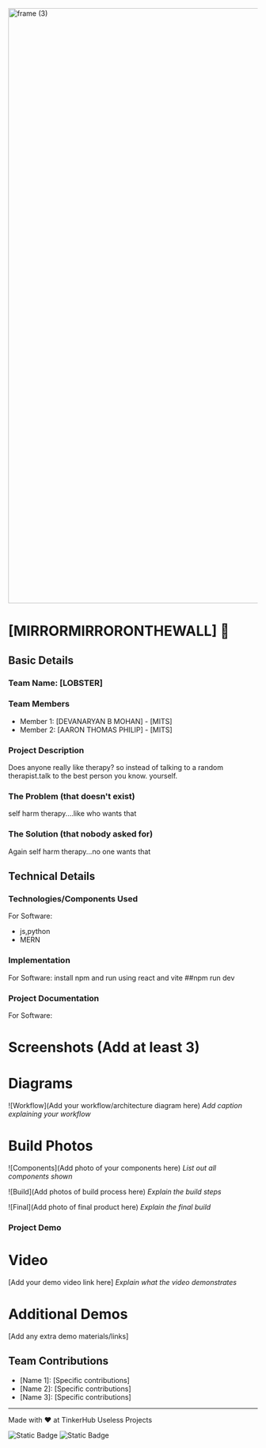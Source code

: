 <img width="3188" height="1202" alt="frame (3)" src="https://github.com/user-attachments/assets/517ad8e9-ad22-457d-9538-a9e62d137cd7" />


# [MIRRORMIRRORONTHEWALL] 🎯


## Basic Details
### Team Name: [LOBSTER]


### Team Members
- Member 1: [DEVANARYAN B MOHAN] - [MITS]
- Member 2: [AARON THOMAS PHILIP] - [MITS]

### Project Description
Does anyone really like therapy? so instead of talking to a random therapist.talk to the best person you know. yourself.

### The Problem (that doesn't exist)
self harm therapy....like who wants that

### The Solution (that nobody asked for)
Again self harm therapy...no one wants that

## Technical Details
### Technologies/Components Used
For Software:
- js,python
- MERN

### Implementation
For Software:
install npm and run using react and vite
##npm run dev

### Project Documentation
For Software:

# Screenshots (Add at least 3)


# Diagrams
![Workflow](Add your workflow/architecture diagram here)
*Add caption explaining your workflow*

# Build Photos
![Components](Add photo of your components here)
*List out all components shown*

![Build](Add photos of build process here)
*Explain the build steps*

![Final](Add photo of final product here)
*Explain the final build*

### Project Demo
# Video
[Add your demo video link here]
*Explain what the video demonstrates*

# Additional Demos
[Add any extra demo materials/links]

## Team Contributions
- [Name 1]: [Specific contributions]
- [Name 2]: [Specific contributions]
- [Name 3]: [Specific contributions]

---
Made with ❤️ at TinkerHub Useless Projects 

![Static Badge](https://img.shields.io/badge/TinkerHub-24?color=%23000000&link=https%3A%2F%2Fwww.tinkerhub.org%2F)
![Static Badge](https://img.shields.io/badge/UselessProjects--25-25?link=https%3A%2F%2Fwww.tinkerhub.org%2Fevents%2FQ2Q1TQKX6Q%2FUseless%2520Projects)

